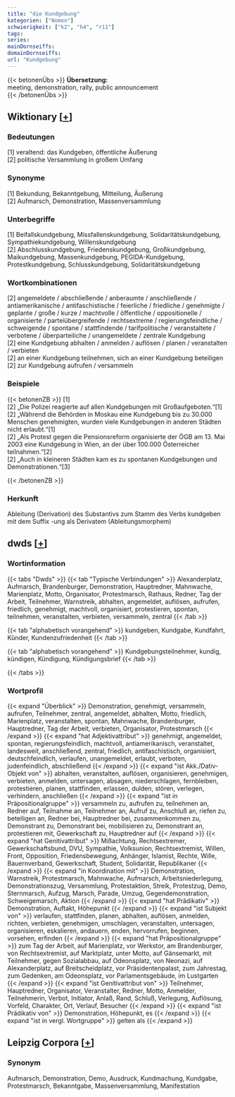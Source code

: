 ```yaml
---
title: "die Kundgebung"
kategorien: ["Nomen"]
schwierigkeit: ["k2", "h4", "r11"]
tags:
series:
mainDornseiffs:
domainDornseiffs:
url: "Kundgebung"
---
```


{{< betonenÜbs >}}
**Übersetzung:**  
meeting, demonstration, rally, public announcement  
{{< /betonenÜbs >}}

## Wiktionary [[+](https://de.wiktionary.org/wiki/Kundgebung)]

### Bedeutungen
[1] veraltend: das Kundgeben, öffentliche Äußerung  
[2] politische Versammlung in großem Umfang  

### Synonyme
[1] Bekundung, Bekanntgebung, Mitteilung, Äußerung  
[2] Aufmarsch, Demonstration, Massenversammlung  

### Unterbegriffe
[1] Beifallskundgebung, Missfallenskundgebung, Solidaritätskundgebung, Sympathiekundgebung, Willenskundgebung  
[2] Abschlusskundgebung, Friedenskundgebung, Großkundgebung, Maikundgebung, Massenkundgebung, PEGIDA-Kundgebung, Protestkundgebung, Schlusskundgebung, Solidaritätskundgebung  

### Wortkombinationen
[2] angemeldete / abschließende / anberaumte / anschließende / antiamerikanische / antifaschistische / feierliche / friedliche / genehmigte / geplante / große / kurze / machtvolle / öffentliche / oppositionelle / organisierte / parteiübergreifende / rechtsextreme / regierungsfeindliche / schweigende / spontane / stattfindende / tarifpolitische / veranstaltete / verbotene / überparteiliche / unangemeldete / zentrale Kundgebung  
[2] eine Kundgebung abhalten / anmelden / auflösen / planen / veranstalten / verbieten  
[2] an einer Kundgebung teilnehmen, sich an einer Kundgebung beteiligen  
[2] zur Kundgebung aufrufen / versammeln  

### Beispiele
{{< betonenZB >}}
[1]  
[2] „Die Polizei reagierte auf allen Kundgebungen mit Großaufgeboten.“[1]  
[2] „Während die Behörden in Moskau eine Kundgebung bis zu 30.000 Menschen genehmigten, wurden viele Kundgebungen in anderen Städten nicht erlaubt.“[1]  
[2] „Als Protest gegen die Pensionsreform organisierte der ÖGB am 13. Mai 2003 eine Kundgebung in Wien, an der über 100.000 Österreicher teilnahmen.“[2]  
[2] „Auch in kleineren Städten kam es zu spontanen Kundgebungen und Demonstrationen.“[3]  

{{< /betonenZB >}}
### Herkunft
Ableitung (Derivation) des Substantivs zum Stamm des Verbs kundgeben mit dem Suffix -ung als Derivatem (Ableitungsmorphem)  



## dwds [[+](https://www.dwds.de/wb/Kundgebung)]

### Wortinformation
{{< tabs "Dwds" >}}
{{< tab "Typische Verbindungen" >}}
Alexanderplatz, Aufmarsch, Brandenburger, Demonstration, Hauptredner, Mahnwache, Marienplatz, Motto, Organisator, Protestmarsch, Rathaus, Redner, Tag der Arbeit, Teilnehmer, Warnstreik, abhalten, angemeldet, auflösen, aufrufen, friedlich, genehmigt, machtvoll, organisiert, protestieren, spontan, teilnehmen, veranstalten, verbieten, versammeln, zentral
{{< /tab >}}

{{< tab "alphabetisch vorangehend" >}}
kundgeben, Kundgabe, Kundfahrt, Künder, Kundenzufriedenheit
{{< /tab >}}

{{< tab "alphabetisch vorangehend" >}}
Kundgebungsteilnehmer, kundig, kündigen, Kündigung, Kündigungsbrief
{{< /tab >}}

{{< /tabs >}}

### Wortprofil
{{< expand "Überblick" >}} Demonstration, genehmigt, versammeln, aufrufen, Teilnehmer, zentral, angemeldet, abhalten, Motto, friedlich, Marienplatz, veranstalten, spontan, Mahnwache, Brandenburger, Hauptredner, Tag der Arbeit, verbieten, Organisator, Protestmarsch {{< /expand >}}
{{< expand "hat Adjektivattribut" >}} genehmigt, angemeldet, spontan, regierungsfeindlich, machtvoll, antiamerikanisch, veranstaltet, landesweit, anschließend, zentral, friedlich, antifaschistisch, organisiert, deutschfeindlich, verlaufen, unangemeldet, erlaubt, verboten, judenfeindlich, abschließend {{< /expand >}}
{{< expand "ist Akk./Dativ-Objekt von" >}} abhalten, veranstalten, auflösen, organisieren, genehmigen, verbieten, anmelden, untersagen, absagen, niederschlagen, fernbleiben, protestieren, planen, stattfinden, erlassen, dulden, stören, verlegen, verhindern, anschließen {{< /expand >}}
{{< expand "ist in Präpositionalgruppe" >}} versammeln zu, aufrufen zu, teilnehmen an, Redner auf, Teilnahme an, Teilnehmer an, Aufruf zu, Anschluß an, riefen zu, beteiligen an, Redner bei, Hauptredner bei, zusammenkommen zu, Demonstrant zu, Demonstrant bei, mobilisieren zu, Demonstrant an, protestieren mit, Gewerkschaft zu, Hauptredner auf {{< /expand >}}
{{< expand "hat Genitivattribut" >}} Mißachtung, Rechtsextremer, Gewerkschaftsbund, DVU, Sympathie, Volksunion, Rechtsextremist, Willen, Front, Opposition, Friedensbewegung, Anhänger, Islamist, Rechte, Wille, Bauernverband, Gewerkschaft, Student, Solidarität, Republikaner {{< /expand >}}
{{< expand "in Koordination mit" >}} Demonstration, Warnstreik, Protestmarsch, Mahnwache, Aufmarsch, Arbeitsniederlegung, Demonstrationszug, Versammlung, Protestaktion, Streik, Protestzug, Demo, Sternmarsch, Aufzug, Marsch, Parade, Umzug, Gegendemonstration, Schweigemarsch, Aktion {{< /expand >}}
{{< expand "hat Prädikativ" >}} Demonstration, Auftakt, Höhepunkt {{< /expand >}}
{{< expand "ist Subjekt von" >}} verlaufen, stattfinden, planen, abhalten, auflösen, anmelden, richten, verbieten, genehmigen, umschlagen, veranstalten, untersagen, organisieren, eskalieren, andauern, enden, hervorrufen, beginnen, vorsehen, erfinden {{< /expand >}}
{{< expand "hat Präpositionalgruppe" >}} zum Tag der Arbeit, auf Marienplatz, vor Werkstor, am Brandenburger, von Rechtsextremist, auf Marktplatz, unter Motto, auf Gänsemarkt, mit Teilnehmer, gegen Sozialabbau, auf Odeonsplatz, von Neonazi, auf Alexanderplatz, auf Breitscheidplatz, vor Präsidentenpalast, zum Jahrestag, zum Gedenken, am Odeonsplatz, vor Parlamentsgebäude, im Lustgarten {{< /expand >}}
{{< expand "ist Genitivattribut von" >}} Teilnehmer, Hauptredner, Organisator, Veranstalter, Redner, Motto, Anmelder, Teilnehmerin, Verbot, Initiator, Anlaß, Rand, Schluß, Verlegung, Auflösung, Vorfeld, Charakter, Ort, Verlauf, Besucher {{< /expand >}}
{{< expand "ist Prädikativ von" >}} Demonstration, Höhepunkt, es {{< /expand >}}
{{< expand "ist in vergl. Wortgruppe" >}} gelten als {{< /expand >}}

## Leipzig Corpora [[+](https://corpora.uni-leipzig.de/en/res?word=Kundgebung&corpusId=deu_newscrawl-public_2018)]


### Synonym
Aufmarsch, Demonstration, Demo, Ausdruck, Kundmachung, Kundgabe, Protestmarsch, Bekanntgabe, Massenversammlung, Manifestation

